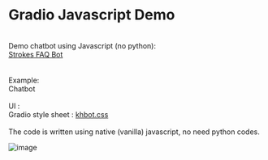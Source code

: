 # Gradio Javascript Demo<br>
<br>
Demo chatbot using Javascript (no python):<br>
<a href='https://wingsmaker.github.io/Github/faq_bot.html'>Strokes FAQ Bot</a><br>
<br>
<br>
Example:<br>
Chatbot <a href='https://raw.githubusercontent.com/WingsMaker/llm_chat/main/llm_chat.html'></a><br>
<br>
UI : 
<br>
Gradio style sheet : <a href='https://raw.githubusercontent.com/WingsMaker/llm_chat/main/khbot.css'>khbot.css</a><br>
<br>
The code is written using native (vanilla) javascript, no need python codes.<br>

![image](https://github.com/WingsMaker/llm_chat/assets/32192638/7bb1c5dd-4e39-40ba-87ed-c9a666a92505)

